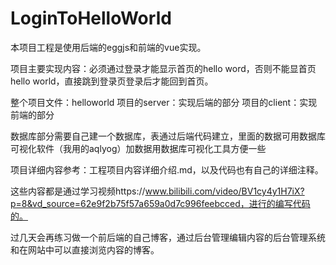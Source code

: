 # LoginToHelloWorld
本项目工程是使用后端的eggjs和前端的vue实现。

项目主要实现内容：必须通过登录才能显示首页的hello word，否则不能显首页hello world，直接跳到登录页登录后才能回到首页。

整个项目文件：helloworld
项目的server：实现后端的部分
项目的client：实现前端的部分

数据库部分需要自己建一个数据库，表通过后端代码建立，里面的数据可用数据库可视化软件（我用的aqlyog）加数据用数据库可视化工具方便一些   

项目详细内容参考：工程项目内容详细介绍.md，以及代码也有自己的详细注释。

这些内容都是通过学习视频https://www.bilibili.com/video/BV1cy4y1H7iX?p=8&vd_source=62e9f2b75f57a659a0d7c996feebcced，进行的编写代码的。

过几天会再练习做一个前后端的自己博客，通过后台管理编辑内容的后台管理系统和在网站中可以直接浏览内容的博客。




